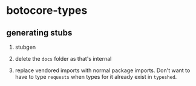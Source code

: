 # botocore-types

## generating stubs

1. stubgen

2. delete the `docs` folder as that's internal

3. replace vendored imports with normal package imports. Don't want to have
   to type `requests` when types for it already exist in `typeshed`.

